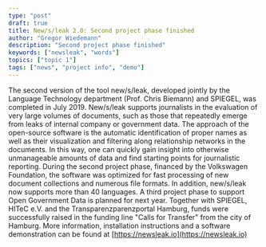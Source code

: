 ```yaml
---
type: "post"
draft: true
title: New/s/leak 2.0: Second project phase finished
author: "Gregor Wiedemann"
description: "Second project phase finished"
keywords: ["newsleak", "words"]
topics: ["topic 1"]
tags: ["news", "project info", "demo"]
---
```


The second version of the tool new/s/leak, developed jointly by the Language Technology department (Prof. Chris Biemann) and SPIEGEL, was completed in July 2019. New/s/leak supports journalists in the evaluation of very large volumes of documents, such as those that repeatedly emerge from leaks of internal company or government data. The approach of the open-source software is the automatic identification of proper names as well as their visualization and filtering along relationship networks in the documents. In this way, one can quickly gain insight into otherwise unmanageable amounts of data and find starting points for journalistic reporting. During the second project phase, financed by the Volkswagen Foundation, the software was optimized for fast processing of new document collections and numerous file formats. In addition, new/s/leak now supports more than 40 languages. A third project phase to support Open Government Data is planned for next year. Together with SPIEGEL, HITeC e.V. and the Transparenzparenzportal Hamburg, funds were successfully raised in the funding line "Calls for Transfer" from the city of Hamburg.
More information, installation instructions and a software demonstration can be found at [https://newsleak.io](https://newsleak.io)


